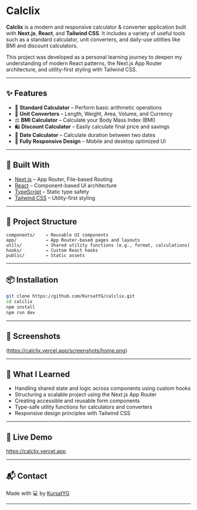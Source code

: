 # Calclix

**Calclix** is a modern and responsive calculator & converter application built with **Next.js**, **React**, and **Tailwind CSS**. It includes a variety of useful tools such as a standard calculator, unit converters, and daily-use utilities like BMI and discount calculators.

This project was developed as a personal learning journey to deepen my understanding of modern React patterns, the Next.js App Router architecture, and utility-first styling with Tailwind CSS.

---

## ✨ Features

- 🧮 **Standard Calculator** – Perform basic arithmetic operations
- 📏 **Unit Converters** – Length, Weight, Area, Volume, and Currency
- ⚖️ **BMI Calculator** – Calculate your Body Mass Index (BMI)
- 🛍️ **Discount Calculator** – Easily calculate final price and savings
- 📆 **Date Calculator** – Calculate duration between two dates
- 📱 **Fully Responsive Design** – Mobile and desktop optimized UI

---

## 🚀 Built With

- [Next.js](https://nextjs.org/) – App Router, File-based Routing
- [React](https://reactjs.org/) – Component-based UI architecture
- [TypeScript](https://www.typescriptlang.org/) – Static type safety
- [Tailwind CSS](https://tailwindcss.com/) – Utility-first styling

---

## 📂 Project Structure

```
components/    → Reusable UI components
app/           → App Router-based pages and layouts
utils/         → Shared utility functions (e.g., format, calculations)
hooks/         → Custom React hooks
public/        → Static assets
```

---

## 📦 Installation

```bash
git clone https://github.com/KursatYG/calclix.git
cd calclix
npm install
npm run dev
```

---

## 📸 Screenshots

(https://calclix.vercel.app/screenshots/home.png)


---

## 🧠 What I Learned

- Handling shared state and logic across components using custom hooks
- Structuring a scalable project using the Next.js App Router
- Creating accessible and reusable form components
- Type-safe utility functions for calculators and converters
- Responsive design principles with Tailwind CSS

---

## 🔗 Live Demo

https://calclix.vercel.app

---

## 📬 Contact

Made with 💻 by [KursatYG](https://github.com/KursatYG)

---